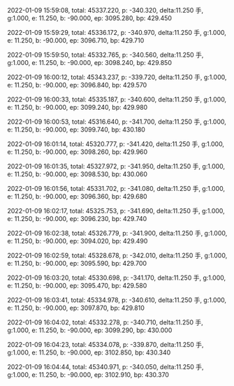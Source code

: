 2022-01-09 15:59:08, total: 45337.220, p: -340.320, delta:11.250 手, g:1.000, e: 11.250, b: -90.000, ep: 3095.280, bp: 429.450

2022-01-09 15:59:29, total: 45336.172, p: -340.970, delta:11.250 手, g:1.000, e: 11.250, b: -90.000, ep: 3096.710, bp: 429.710

2022-01-09 15:59:50, total: 45332.765, p: -340.560, delta:11.250 手, g:1.000, e: 11.250, b: -90.000, ep: 3098.240, bp: 429.850

2022-01-09 16:00:12, total: 45343.237, p: -339.720, delta:11.250 手, g:1.000, e: 11.250, b: -90.000, ep: 3096.840, bp: 429.570

2022-01-09 16:00:33, total: 45335.187, p: -340.600, delta:11.250 手, g:1.000, e: 11.250, b: -90.000, ep: 3099.240, bp: 429.980

2022-01-09 16:00:53, total: 45316.640, p: -341.700, delta:11.250 手, g:1.000, e: 11.250, b: -90.000, ep: 3099.740, bp: 430.180

2022-01-09 16:01:14, total: 45320.777, p: -341.420, delta:11.250 手, g:1.000, e: 11.250, b: -90.000, ep: 3098.260, bp: 429.960

2022-01-09 16:01:35, total: 45327.972, p: -341.950, delta:11.250 手, g:1.000, e: 11.250, b: -90.000, ep: 3098.530, bp: 430.060

2022-01-09 16:01:56, total: 45331.702, p: -341.080, delta:11.250 手, g:1.000, e: 11.250, b: -90.000, ep: 3096.360, bp: 429.680

2022-01-09 16:02:17, total: 45325.753, p: -341.690, delta:11.250 手, g:1.000, e: 11.250, b: -90.000, ep: 3096.230, bp: 429.740

2022-01-09 16:02:38, total: 45326.779, p: -341.900, delta:11.250 手, g:1.000, e: 11.250, b: -90.000, ep: 3094.020, bp: 429.490

2022-01-09 16:02:59, total: 45328.678, p: -342.010, delta:11.250 手, g:1.000, e: 11.250, b: -90.000, ep: 3095.590, bp: 429.700

2022-01-09 16:03:20, total: 45330.698, p: -341.170, delta:11.250 手, g:1.000, e: 11.250, b: -90.000, ep: 3095.470, bp: 429.580

2022-01-09 16:03:41, total: 45334.978, p: -340.610, delta:11.250 手, g:1.000, e: 11.250, b: -90.000, ep: 3097.870, bp: 429.810

2022-01-09 16:04:02, total: 45332.278, p: -340.710, delta:11.250 手, g:1.000, e: 11.250, b: -90.000, ep: 3099.290, bp: 430.000

2022-01-09 16:04:23, total: 45334.078, p: -339.870, delta:11.250 手, g:1.000, e: 11.250, b: -90.000, ep: 3102.850, bp: 430.340

2022-01-09 16:04:44, total: 45340.971, p: -340.050, delta:11.250 手, g:1.000, e: 11.250, b: -90.000, ep: 3102.910, bp: 430.370